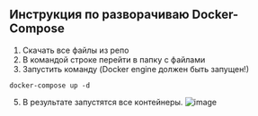 ## Инструкция по разворачиваю Docker-Compose

1. Скачать все файлы из репо
3. В командой строке перейти в папку с файлами
4. Запустить команду (Docker engine должен быть запущен!)
```
docker-compose up -d
```
5. В результате запустятся все контейнеры. 
![image](https://github.com/Nastya224/1_T_Data_Data_engineer/assets/94219446/25cb2e34-bf89-4d73-b20a-813fdc03d0d9)

